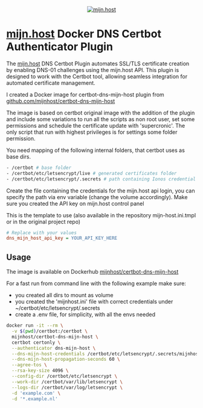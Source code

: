 <a href="https://mijn.host" target="_blank">
    <center>
        <img src="https://assets.eu.apidog.com/app/apidoc-image/custom/20240626/f1508b02-a360-4b89-b7a9-b939a9180c0e.png"
        alt="mijn.host"
        />
    </center>
</a>

# [mijn.host](https://mijn.host) Docker DNS Certbot Authenticator Plugin

The [mijn.host](https://mijn.host) DNS Certbot Plugin automates SSL/TLS certificate creation by enabling DNS-01 challenges using the mijn.host API. This plugin is designed to work with the Certbot tool, allowing seamless integration for automated certificate management.

I created a Docker image for certbot-dns-mijn-host plugin from [github.com/mijnhost/certbot-dns-mijn-host](https://github.com/mijnhost/certbot-dns-mijn-host)

The image is based on certbot original image with the addition of the plugin and include some variations to run all the scripts as non root user, set some permissions and schedule the certificate update with 'supercronic'. The only script that run with highest privileges is for settings some folder permission.

You need mapping of the following internal folders, that certbot uses as base dirs.

```bash
- /certbot # base folder
- /certbot/etc/letsencrypt/live # generated certificates folder
- /certbot/etc/letsencrypt/.secrets # path containing Ionos credential file
```

Create the file containing the credentials for the mijn.host api login, you can specify the path via env variable (change the volume accordingly). Make sure you created the API key on mijn.host control panel

This is the template to use (also available in the repository mijn-host.ini.tmpl or in the original project repo)

```ini
# Replace with your values
dns_mijn_host_api_key = YOUR_API_KEY_HERE
```

## Usage

The image is available on Dockerhub [mijnhost/certbot-dns-mijn-host](https://hub.docker.com/r/mijnhost/certbot-dns-mijn-host)

For a fast run from command line with the following example make sure:

- you created all dirs to mount as volume
- you created the 'mijnhost.ini' file with correct credentials under ~/certbot/etc/letsencrypt/.secrets
- create a .env file, for simplicity, with all the envs needed

```bash
docker run -it --rm \
  -v $(pwd)/certbot:/certbot \
  mijnhost/certbot-dns-mijn-host \
  certbot certonly \
  --authenticator dns-mijn-host \
  --dns-mijn-host-credentials /certbot/etc/letsencrypt/.secrets/mijnhost.ini \
  --dns-mijn-host-propagation-seconds 60 \
  --agree-tos \
  --rsa-key-size 4096 \
  --config-dir /certbot/etc/letsencrypt \
  --work-dir /certbot/var/lib/letsencrypt \
  --logs-dir /certbot/var/log/letsencrypt \
  -d 'example.com' \
  -d '*.example.nl'
```

